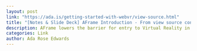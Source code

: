 ```yaml
---
layout: post
link: "https://ada.is/getting-started-with-webvr/view-source.html"
title: "[Notes & Slide Deck] AFrame Introduction - From view source conf"
description: AFrame lowers the barrier for entry to Virtual Reality in the web for the developer AND end user. Now is no better time to enhance your website with an immersive virtual reality experience. Have fun with Web VR.
categories: Link
author: Ada Rose Edwards
---
```

